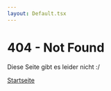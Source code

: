 ```yaml
---
layout: Default.tsx
---
```


# 404 - Not Found

Diese Seite gibt es leider nicht :/

<a class="btn btn-primary" href="/">Startseite</a>

